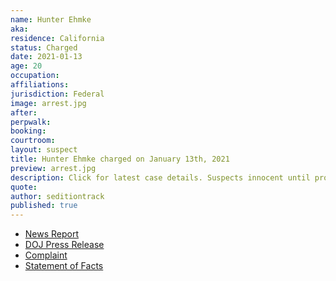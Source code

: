 ```yaml
---
name: Hunter Ehmke
aka:
residence: California
status: Charged
date: 2021-01-13
age: 20
occupation:
affiliations:
jurisdiction: Federal
image: arrest.jpg
after:
perpwalk:
booking:
courtroom:
layout: suspect
title: Hunter Ehmke charged on January 13th, 2021
preview: arrest.jpg
description: Click for latest case details. Suspects innocent until proven guilty.
quote:
author: seditiontrack
published: true
---
```


- [News Report](https://www.sandiegotrends.com/2021/01/15/california-man-hunter-ehmke-arrested-in-siege-of-capitol/)
- [DOJ Press Release](https://www.justice.gov/usao-dc/pr/california-man-arrested-and-charged-federal-charges-following-events-united-states)
- [Complaint](https://www.justice.gov/opa/page/file/1353886/download)
- [Statement of Facts](https://www.justice.gov/opa/page/file/1353881/download)
